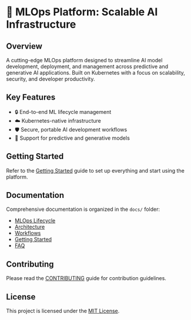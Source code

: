 # 🚀 MLOps Platform: Scalable AI Infrastructure

## Overview

A cutting-edge MLOps platform designed to streamline AI model development, deployment, and management across predictive and generative AI applications. Built on Kubernetes with a focus on scalability, security, and developer productivity.

## Key Features

- 🔒 End-to-end ML lifecycle management
- ☁️ Kubernetes-native infrastructure
- 🛡️ Secure, portable AI development workflows
- 🤖 Support for predictive and generative models

## Getting Started

Refer to the [Getting Started](../docs/getting_started.md) guide to set up everything and start using the platform.

## Documentation

Comprehensive documentation is organized in the `docs/` folder:

- [MLOps Lifecycle](../docs/mlops_lifecycle.md)
- [Architecture](../docs/architecture.md)
- [Workflows](../docs/workflows.md)
- [Getting Started](../docs/getting_started.md)
- [FAQ](../docs/faq.md)

## Contributing

Please read the [CONTRIBUTING](../CONTRIBUTING.md) guide for contribution guidelines.

## License

This project is licensed under the [MIT License](../LICENSE).